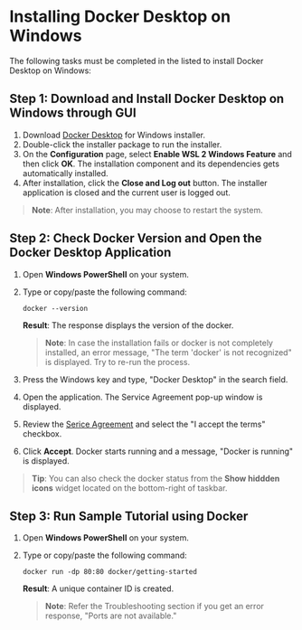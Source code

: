 # Installing Docker Desktop on Windows
The following tasks must be completed in the listed to install Docker Desktop on Windows:

## Step 1: Download and Install Docker Desktop on Windows through GUI
1. Download [Docker Desktop](https://desktop.docker.com/win/main/amd64/Docker%20Desktop%20Installer.exe) for Windows installer.
2. Double-click the installer package to run the installer.
3. On the **Configuration** page, select **Enable WSL 2 Windows Feature** and then click **OK**. The installation component and its dependencies gets automatically installed.
4. After installation, click the **Close and Log out** button. The installer application is closed and the current user is logged out.
> **Note**: After installation, you may choose to restart the system.

## Step 2: Check Docker Version and Open the Docker Desktop Application
1. Open **Windows PowerShell** on your system.
2. Type or copy/paste the following command:
    ```
    docker --version
    ```
    **Result**: The response displays the version of the docker. <br/>
    
    > **Note**: In case the installation fails or docker is not completely installed, an error message, "The term 'docker' is not recognized" is displayed. Try to re-run the process.
 3. Press the Windows key and type, "Docker Desktop" in the search field.
 4. Open the application. The Service Agreement pop-up window is displayed.
 5. Review the [Serice Agreement](https://docs.docker.com/subscription/#docker-desktop-license-agreement) and select the "I accept the terms" checkbox.
 6. Click **Accept**. Docker starts running and a message, "Docker is running" is displayed.
 > **Tip**: You can also check the docker status from the **Show hiddden icons** widget located on the bottom-right of taskbar.

## Step 3: Run Sample Tutorial using Docker
1. Open **Windows PowerShell** on your system.
2. Type or copy/paste the following command:
   ```
   docker run -dp 80:80 docker/getting-started
   ```
   **Result**: A unique container ID is created. <br/>
   
   > **Note**: Refer the Troubleshooting section if you get an error response, "Ports are not available."
